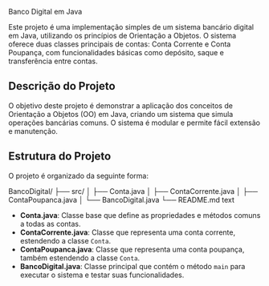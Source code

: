  Banco Digital em Java

Este projeto é uma implementação simples de um sistema bancário digital em Java, utilizando os princípios de Orientação a Objetos. O sistema oferece duas classes principais de contas: Conta Corrente e Conta Poupança, com funcionalidades básicas como depósito, saque e transferência entre contas.



## Descrição do Projeto

O objetivo deste projeto é demonstrar a aplicação dos conceitos de Orientação a Objetos (OO) em Java, criando um sistema que simula operações bancárias comuns. O sistema é modular e permite fácil extensão e manutenção.


## Estrutura do Projeto

O projeto é organizado da seguinte forma:


BancoDigital/
├── src/
│ ├── Conta.java
│ ├── ContaCorrente.java
│ ├── ContaPoupanca.java
│ └── BancoDigital.java
└── README.md
text

- **Conta.java**: Classe base que define as propriedades e métodos comuns a todas as contas.
- **ContaCorrente.java**: Classe que representa uma conta corrente, estendendo a classe `Conta`.
- **ContaPoupanca.java**: Classe que representa uma conta poupança, também estendendo a classe `Conta`.
- **BancoDigital.java**: Classe principal que contém o método `main` para executar o sistema e testar suas funcionalidades.
